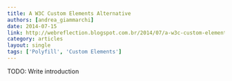 ```yaml
---
title: A W3C Custom Elements Alternative
authors: [andrea_giammarchi]
date: 2014-07-15
link: http://webreflection.blogspot.com.br/2014/07/a-w3c-custom-elements-alternative.html
category: articles
layout: single
tags: ['Polyfill', 'Custom Elements']
---
```


TODO: Write introduction

<!-- Excerpt -->
